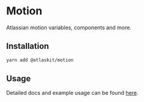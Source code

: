 # Motion

Atlassian motion variables, components and more.

## Installation

```sh
yarn add @atlaskit/motion
```

## Usage

Detailed docs and example usage can be found [here](https://atlaskit.atlassian.com/packages/utils/motion).
